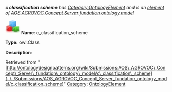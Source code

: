 ___c classification scheme__ has [Category:OntologyElement](../../Category/OntologyElement "Category:OntologyElement") and is an [element of](../../Property/ElementOf "Property:ElementOf") [AOS AGROVOC Concept Server fundation ontology model](../../Submissions/AOS_AGROVOC_Concept_Server_fundation_ontology_model "Submissions:AOS AGROVOC Concept Server fundation ontology model")_


  




[![Class](../../images/thumb/2/27/Class.gif/45px-Class.gif)](../../Image/Class.gif "Class")
__Name__: c\_classification\_scheme 


__Type:__ owl:Class 


__Description__: 





Retrieved from "[http://ontologydesignpatterns.org/wiki/Submissions:AOS\_AGROVOC\_Concept\_Server\_fundation\_ontology\_model/c\_classification\_scheme](../../Submissions/AOS_AGROVOC_Concept_Server_fundation_ontology_model/c_classification_scheme)"
 [Category](http://ontologydesignpatterns.org/wiki/Special:Categories "Special:Categories"): [OntologyElement](../../Category/OntologyElement "Category:OntologyElement")